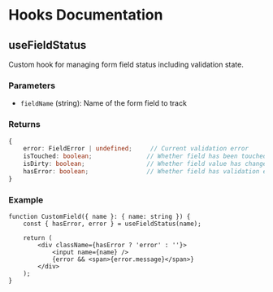 # Hooks Documentation

## useFieldStatus

Custom hook for managing form field status including validation state.

### Parameters

- `fieldName` (string): Name of the form field to track

### Returns

```typescript
{
    error: FieldError | undefined;     // Current validation error
    isTouched: boolean;               // Whether field has been touched
    isDirty: boolean;                 // Whether field value has changed
    hasError: boolean;                // Whether field has validation errors
}
```

### Example

```tsx
function CustomField({ name }: { name: string }) {
    const { hasError, error } = useFieldStatus(name);

    return (
        <div className={hasError ? 'error' : ''}>
            <input name={name} />
            {error && <span>{error.message}</span>}
        </div>
    );
}
```
